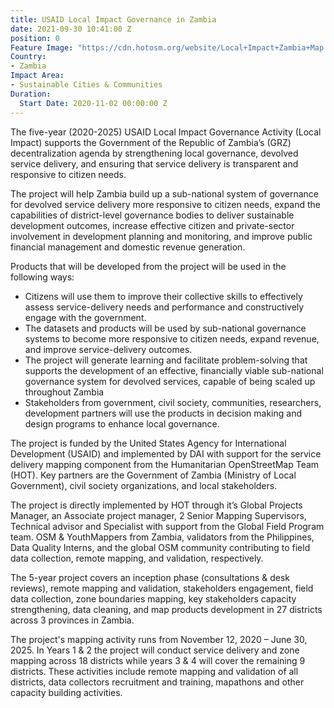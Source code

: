 ```yaml
---
title: USAID Local Impact Governance in Zambia
date: 2021-09-30 10:41:00 Z
position: 0
Feature Image: "https://cdn.hotosm.org/website/Local+Impact+Zambia+Map.jpg"
Country:
- Zambia
Impact Area:
- Sustainable Cities & Communities
Duration:
  Start Date: 2020-11-02 00:00:00 Z
---
```


The five-year (2020-2025) USAID Local Impact Governance Activity (Local Impact) supports the Government of the Republic of Zambia’s (GRZ) decentralization agenda by strengthening local governance, devolved service delivery, and ensuring that service delivery is transparent and responsive to citizen needs.

The project will help Zambia build up a sub-national system of governance for devolved service delivery more responsive to citizen needs, expand the capabilities of district-level governance bodies to deliver sustainable development outcomes, increase effective citizen and private-sector involvement in development planning and monitoring, and improve public financial management and domestic revenue generation. 

Products that will be developed from the project will be used in the following ways:
* Citizens will use them to improve their collective skills to effectively assess service-delivery needs and performance and constructively engage with the government.
* The datasets and products will be used by sub-national governance systems to become more responsive to citizen needs, expand revenue, and improve service-delivery outcomes.
* The project will generate learning and facilitate problem-solving that supports the development of an effective, financially viable sub-national governance system for devolved services, capable of being scaled up throughout Zambia
* Stakeholders from government, civil society, communities, researchers, development partners will use the products in decision making and design programs to enhance local governance.

The project is funded by the United States Agency for International Development (USAID) and implemented by DAI with support for the service delivery mapping component from the Humanitarian OpenStreetMap Team (HOT). Key partners are the Government of Zambia (Ministry of Local Government), civil society organizations, and local stakeholders.

The project is directly implemented by HOT through it’s Global Projects Manager, an Associate project manager, 2 Senior Mapping Supervisors, Technical advisor and Specialist with support from the Global Field Program team. OSM & YouthMappers from Zambia, validators from the Philippines, Data Quality Interns, and the global OSM community contributing to field data collection, remote mapping, and validation, respectively.

The 5-year project covers an inception phase (consultations & desk reviews), remote mapping and validation, stakeholders engagement, field data collection, zone boundaries mapping, key stakeholders capacity strengthening, data cleaning, and map products development in 27 districts across 3 provinces in Zambia.

The project's mapping activity runs from November 12, 2020 – June 30, 2025. In Years 1 & 2 the project will conduct service delivery and zone mapping across 18 districts while years 3 & 4 will cover the remaining 9 districts. These activities include remote mapping and validation of all districts, data collectors recruitment and training, mapathons and other capacity building activities.